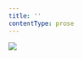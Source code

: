 ```yaml
---
title: ''
contentType: prose
---
```


<section>

![](../Images/obalka_prisne_tajne.jpg)

</section>
